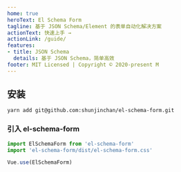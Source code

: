 ```yaml
---
home: true
heroText: El Schema Form
tagline: 基于 JSON Schema/Element 的表单自动化解决方案
actionText: 快速上手 →
actionLink: /guide/
features:
- title: JSON Schema
  details: 基于 JSON Schema，简单高效
footer: MIT Licensed | Copyright © 2020-present M
---
```



## 安装

```shell
yarn add git@github.com:shunjinchan/el-schema-form.git
```

### 引入 el-schema-form

```javascript
import ElSchemaForm from 'el-schema-form'
import 'el-schema-form/dist/el-schema-form.css'

Vue.use(ElSchemaForm)
```


